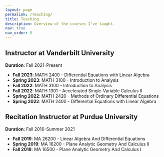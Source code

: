 ```yaml
---
layout: page
permalink: /Teaching/
title: Teaching
description: Overview of the courses I've taught.
nav: true
nav_order: 5
---
```


## Instructor at Vanderbilt University
**Duration**: Fall 2021-Present

- **Fall 2023**: MATH 2400 - Differential Equations with Linear Algebra
- **Spring 2023**: MATH 3100 - Introduction to Analysis
- **Fall 2022**: MATH 3100 - Introduction to Analysis
- **Fall 2022**: MATH 1301 - Accelerated Single-Variable Calculus II
- **Spring 2022**: MATH 2420 - Methods of Ordinary Differential Equations
- **Spring 2022**: MATH 2400 - Differential Equations with Linear Algebra

## Recitation Instructor at Purdue University
**Duration**: Fall 2016-Summer 2021

- **Fall 2019**: MA 26200 - Linear Algebra And Differential Equations
- **Spring 2019**: MA 16200 - Plane Analytic Geometry And Calculus II
- **Fall 2018**: MA 16500 - Plane Analytic Geometry And Calculus I

